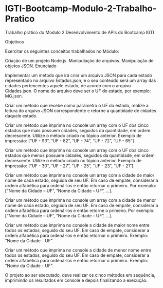 # IGTI-Bootcamp-Modulo-2-Trabalho-Pratico
Trabalho prático do Modulo 2 Desenvolvimento de APIs do Bootcamp IGTI

Objetivos

Exercitar os seguintes conceitos trabalhados no Módulo:

Criação de um projeto Node.js.
Manipulação de arquivos.
Manipulação de objetos JSON.
Enunciado

Implementar um método que irá criar um arquivo JSON para cada estado representado no arquivo Estados.json, e o seu conteúdo será um array das cidades pertencentes aquele estado, de acordo com o arquivo Cidades.json. O nome do arquivo deve ser o UF do estado, por exemplo: MG.json.

Criar um método que recebe como parâmetro o UF do estado, realize a leitura do arquivo JSON correspondente e retorne a quantidade de cidades daquele estado.

Criar um método que imprima no console um array com o UF dos cinco estados que mais possuem cidades, seguidos da quantidade, em ordem decrescente. Utilize o método criado no tópico anterior. Exemplo de impressão: [“UF - 93”, “UF - 82”, “UF - 74”, “UF - 72”, “UF - 65”]


Criar um método que imprima no console um array com o UF dos cinco estados que menos possuem cidades, seguidos da quantidade, em ordem decrescente. Utilize o método criado no tópico anterior. Exemplo de impressão: [“UF - 30”, “UF - 27”, “UF - 25”, “UF - 23”, “UF - 21”]


Criar um método que imprima no console um array com a cidade de maior nome de cada estado, seguida de seu UF. Em caso de empate, considerar a ordem alfabética para ordená-los e então retornar o primeiro. Por exemplo: [“Nome da Cidade – UF”, “Nome da Cidade – UF”, ...].

Criar um método que imprima no console um array com a cidade de menor nome de cada estado, seguida de seu UF. Em caso de empate, considerar a ordem alfabética para ordená-los e então retorne o primeiro. Por exemplo: [“Nome da Cidade – UF”, “Nome da Cidade – UF”, ...].

Criar um método que imprima no console a cidade de maior nome entre todos os estados, seguido do seu UF. Em caso de empate, considerar a ordem alfabética para ordená-los e então retornar o primeiro. Exemplo: “Nome da Cidade - UF".

Criar um método que imprima no console a cidade de menor nome entre todos os estados, seguido do seu UF. Em caso de empate, considerar a ordem alfabética para ordená-los e então retornar o primeiro. Exemplo: “Nome da Cidade - UF".

O projeto ao ser executado, deve realizar os cinco métodos em sequência, imprimindo os resultados em console e depois finalizando a execução.
